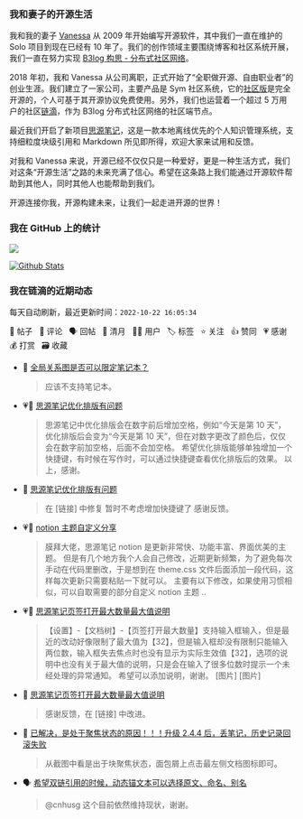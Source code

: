 ### 我和妻子的开源生活

我和我的妻子 [Vanessa](https://github.com/Vanessa219) 从 2009 年开始编写开源软件，其中我们一直在维护的 Solo 项目到现在已经有 10 年了。我们的创作领域主要围绕博客和社区系统开展，我们一直在努力实现 [B3log 构思 - 分布式社区网络](https://ld246.com/article/1546941897596)。

2018 年初，我和 Vanessa 从公司离职，正式开始了“全职做开源、自由职业者”的创业生涯。我们建立了一家公司，主要产品是 Sym 社区系统，它的[社区版](https://github.com/88250/symphony)是完全开源的，个人可基于其开源协议免费使用。另外，我们也运营着一个超过 5 万用户的社区[链滴](https://ld246.com)，作为 B3log 分布式社区网络的社区端节点。

最近我们开启了新项目[思源笔记](https://github.com/siyuan-note/siyuan)，这是一款本地离线优先的个人知识管理系统，支持细粒度块级引用和 Markdown 所见即所得，欢迎大家来试用和反馈。

对我和 Vanessa 来说，开源已经不仅仅只是一种爱好，更是一种生活方式，我们对这条“开源生活”之路的未来充满了信心。希望在这条路上我们能通过开源软件帮助到其他人，同时其他人也能帮助到我们。

开源连接你我，开源构建未来，让我们一起走进开源的世界！

### 我在 GitHub 上的统计

<a title="Hits" target="_blank" href="https://github.com/88250/88250"><img src="https://hits.b3log.org/88250/88250.svg"></a>

[![Github Stats](https://github-readme-stats.vercel.app/api?username=88250&theme=tokyonight&show_icons=true)](https://github.com/88250)

<!--events start -->

### 我在链滴的近期动态

每天自动刷新，最近更新时间：`2022-10-22 16:05:34`

📝 帖子 &nbsp; 💬 评论 &nbsp; 🗣 回帖 &nbsp; 🌙 清月 &nbsp; 👨‍💻 用户 &nbsp; 🏷️ 标签 &nbsp; ⭐️ 关注 &nbsp; 👍 赞同 &nbsp; 💗 感谢 &nbsp; 💰 打赏 &nbsp; 🗃 收藏

* 💬 [全局关系图是否可以限定笔记本？](https://ld246.com/article/1666367024932/comment/1666412293753#comments)

  > 应该不支持笔记本。
* 💗📝 [思源笔记优化排版有问题](https://ld246.com/article/1666408926583)

  > 思源笔记中优化排版会在数字前后增加空格，例如“今天是第 10 天”，优化排版后会变为“今天是第 10 天”，但在对数字更改了颜色后，仅仅会在数字前加空格，后面不会加空格。 希望优化排版能够单独增加一个快捷键，有时候在写作时，可以通过快捷键查看优化排版后的效果。 以上，感谢。
* 💬 [思源笔记优化排版有问题](https://ld246.com/article/1666408926583/comment/1666411692740#comments)

  > 在 [链接] 中修复 暂时不考虑增加快捷键了 感谢反馈。
* 💗📝 [notion 主题自定义分享](https://ld246.com/article/1666364096154)

  > 膜拜大佬，思源笔记 notion 是更新非常快、功能丰富、界面优美的主题。 但是有几个地方我个人会自己修改，近期更新频繁，为了避免每次手动在代码里删改，于是想到在 theme.css 文件后面添加一段代码，这样每次更新只需要粘贴一下就可以。 主要有以下修改，如果使用习惯相似，可以自取需要的部分自定义 notion 主题 ..
* 💗📝 [思源笔记页签打开最大数量最大值说明](https://ld246.com/article/1666372595756)

  > 【设置】-【文档树】-【页签打开最大数量】支持输入框输入，但是最近的改动好像限制了最大值为【32】，但是输入框却没有限制只能输入两位数，输入框失去焦点时也没有显示为实际生效值【32】，选项的说明中也没有关于最大值的说明，只是会在输入了很多位数时提示一个未经处理的异常通知。 希望可以添加说明，谢谢。 [图片] [图片]
* 💬 [思源笔记页签打开最大数量最大值说明](https://ld246.com/article/1666372595756/comment/1666399983690#comments)

  > 感谢反馈，在 [链接] 中改进。
* 💬 [已解决，是处于聚焦状态的原因！！！升级 2.4.4 后，丢笔记，历史记录回滚失败](https://ld246.com/article/1666385732488/comment/1666394203639#comments)

  > 从截图中看是出于块聚焦状态，面包屑上点击最左侧文档图标即可。
* 🗣 [希望双链引用的时候，动态锚文本可以选择原文、命名、别名](https://ld246.com/article/1665965019144/comment/1666086710651#comments)

  > @cnhusg 这个目前依然维持现状，谢谢。


<!--events end -->
